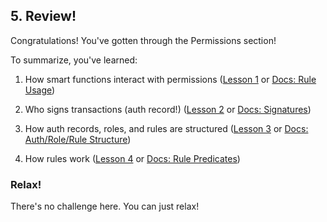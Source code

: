 ## 5. Review!

Congratulations! You've gotten through the Permissions section!

To summarize, you've learned:

1. How smart functions interact with permissions (<a href="/lesson/im-permissions/1" target="_blank">Lesson 1</a> or <a href="/docs/smart-functions/rules#rules-usage" target="_blank">Docs: Rule Usage</a>)

2. Who signs transactions (auth record!) (<a href="/lesson/im-permissions/2" target="_blank">Lesson 2</a> or <a href="/docs/identity/signatures" target="_blank">Docs: Signatures</a>)

3. How auth records, roles, and rules are structured (<a href="/lesson/im-permissions/3" target="_blank">Lesson 3</a> or <a href="/docs/smart-functions/rules#auth-role-rule-structure" target="_blank">Docs: Auth/Role/Rule Structure</a>)

4. How rules work (<a href="/lesson/im-permissions/4" target="_blank">Lesson 4</a> or <a href="/docs/smart-functions/rules#rule-predicates" target="_blank">Docs: Rule Predicates</a>)

<div class="challenge">
<h3>Relax!</h3>
<p>There's no challenge here. You can just relax!</p>
</div>